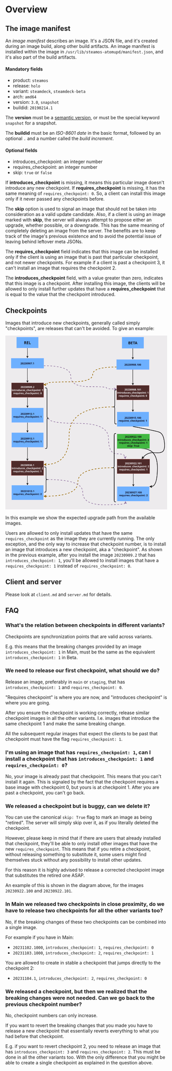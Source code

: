 Overview
========



The image manifest
------------------

An *image manifest* describes an image. It's a JSON file, and it's created
during an image build, along other build artifacts. An image manifest is
installed within the image in `/usr/lib/steamos-atomupd/manifest.json`, and
it's also part of the build artifacts.

#### Mandatory fields

- product: `steamos`
- release: `holo`
- variant: `steamdeck`, `steamdeck-beta`
- arch: `amd64`
- version: `3.0`, `snapshot`
- buildid: `20190214.1`

The **version** must be a [semantic version](https://semver.org/), or must be
the special keyword `snapshot` for a snapshot.

The **buildid** must be an *ISO-8601 date* in the basic format, followed by an
optional `.` and a number called the *build increment*.

#### Optional fields

- introduces_checkpoint: an integer number
- requires_checkpoint: an integer number
- skip: `true` or `false`

If **introduces_checkpoint** is missing, it means this particular image doesn't
introduce any new checkpoint.
If **requires_checkpoint** is missing, it has the same meaning of
`requires_checkpoint: 0`. So, a client can install this image only if it never
passed any checkpoints before.

The **skip** option is used to signal an image that should not be taken into
consideration as a valid update candidate. Also, if a client is using an image
marked with **skip**, the server will always attempt to propose either an
upgrade, whether possible, or a downgrade.
This has the same meaning of completely deleting an image from the server.
The benefits are to keep track of the image's previous existence and to avoid
the potential issue of leaving behind leftover meta JSONs.

The **requires_checkpoint** field indicates that this image can be installed
only if the client is using an image that is past that particular checkpoint,
and not newer checkpoints. For example if a client is past a checkpoint 3, it
can't install an image that requires the checkpoint 2.

The **introduces_checkpoint** field, with a value greater than zero, indicates
that this image is a checkpoint. After installing this image, the clients will
be allowed to only install further updates that have a **requires_checkpoint**
that is equal to the value that the checkpoint introduced.


Checkpoints
-----------

Images that introduce new checkpoints, generally called simply "checkpoints",
are releases that can't be avoided. To give an example:

![Images example](images_example.png)

In this example we show the expected upgrade path from the available images.

Users are allowed to only install updates that have the same `requires_checkpoint`
as the image they are currently running. The only exception, and the only way to
increase that checkpoint number, is to install an image that introduces a new
checkpoint, aka a "checkpoint". As shown in the previous example, after you
install the image `20230909.2` that has `introduces_checkpoint: 1`, you'll be
allowed to install images that have a `requires_checkpoint: 1` instead of
`requires_checkpoint: 0`.


Client and server
-----------------

Please look at `client.md` and `server.md` for details.



FAQ
---

### What's the relation between checkpoints in different variants?

Checkpoints are synchronization points that are valid across variants.

E.g. this means that the breaking changes provided by an image `introduces_checkpoint: 1`
in Main, must be the same as the equivalent `introduces_checkpoint: 1` in Beta.

### We need to release our first checkpoint, what should we do?

Release an image, preferably in `main` or `staging`, that has
`introduces_checkpoint: 1` and `requires_checkpoint: 0`.

"Requires checkpoint" is where you are now, and "introduces checkpoint" is where
you are going.

After you ensure the checkpoint is working correctly, release similar checkpoint
images in all the other variants. I.e. images that introduce the same checkpoint 1
and make the same breaking change.

All the subsequent regular images that expect the clients to be past that checkpoint
must have the flag `requires_checkpoint: 1`.

### I'm using an image that has `requires_checkpoint: 1`, can I install a checkpoint that has `introduces_checkpoint: 1` and `requires_checkpoint: 0`?

No, your image is already past that checkpoint. This means that you can't install
it again. This is signaled by the fact that the checkpoint requires a base image with
checkpoint 0, but yours is at checkpoint 1.
After you are past a checkpoint, you can't go back.

### We released a checkpoint but is buggy, can we delete it?

You can use the canonical `skip: True` flag to mark an image as being "retired".
The server will simply skip over it, as if you literally deleted the checkpoint.

However, please keep in mind that if there are users that already installed that
checkpoint, they'll be able to only install other images that have the new
`requires_checkpoint`. This means that if you retire a checkpoint, without releasing
something to substitute it, some users might find themselves stuck without any
possibility to install other updates.

For this reason it is highly advised to release a corrected checkpoint image
that substitutes the retired one ASAP.

An example of this is shown in the diagram above, for the images `20230922.100`
and `20230922.101`.

### In Main we released two checkpoints in close proximity, do we have to release two checkpoints for all the other variants too?

No, if the breaking changes of these two checkpoints can be combined into a single
image.

For example if you have in Main:
- `20231102.1000`, `introduces_checkpoint: 1`, `requires_checkpoint: 0`
- `20231103.1000`, `introduces_checkpoint: 2`, `requires_checkpoint: 1`

You are allowed to create in stable a checkpoint that jumps directly to the checkpoint 2:
- `20231104.1`, `introduces_checkpoint: 2`, `requires_checkpoint: 0`

### We released a checkpoint, but then we realized that the breaking changes were not needed. Can we go back to the previous checkpoint number?

No, checkpoint numbers can only increase.

If you want to revert the breaking changes that you made you have to release a new
checkpoint that essentially reverts everything to what you had before that checkpoint.

E.g. if you want to revert checkpoint 2, you need to release an image that has
`introduces_checkpoint: 3` and `requires_checkpoint: 2`. This must be done in
all the other variants too. With the only difference that you might be able to
create a single checkpoint as explained in the question above.
